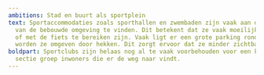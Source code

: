 ```yaml
---
ambitions: Stad en buurt als sportplein
text: Sportaccommodaties zoals sporthallen en zwembaden zijn vaak aan de rand
  van de bebouwde omgeving te vinden. Dit betekent dat ze vaak moeilijk lopend
  of met de fiets te bereiken zijn. Vaak ligt er een grote parking rond en
  worden ze omgeven door hekken. Dit zorgt ervoor dat ze minder zichtbaar zijn.
boldpart: Sportclubs zijn helaas nog al te vaak voorbehouden voor een kleine
  sectie groep inwoners die er de weg naar vindt.
---
```

